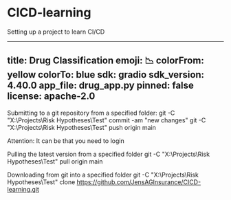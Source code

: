 # CICD-learning
Setting up a project to learn CI/CD

---
title: Drug Classification
emoji: 📉
colorFrom: yellow
colorTo: blue
sdk: gradio
sdk_version: 4.40.0
app_file: drug_app.py
pinned: false
license: apache-2.0
---

Submitting to a git repository from a specified folder:
git -C "X:\Projects\Risk Hypotheses\Test" commit -am "new changes"
git -C "X:\Projects\Risk Hypotheses\Test" push origin main

Attention: It can be that you need to login

Pulling the latest version from a specified folder
git -C "X:\Projects\Risk Hypotheses\Test" pull origin main

Downloading from git into a specified folder
git -C "X:\Projects\Risk Hypotheses\Test" clone https://github.com/JensAGInsurance/CICD-learning.git
